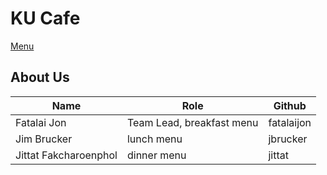 # KU Cafe

[Menu](menu.md)

## About Us

| Name   | Role  | Github   |
|--------|-------|----------|
| Fatalai Jon | Team Lead, breakfast menu | fatalaijon |
| Jim Brucker | lunch menu | jbrucker |
| Jittat Fakcharoenphol | dinner menu | jittat |
